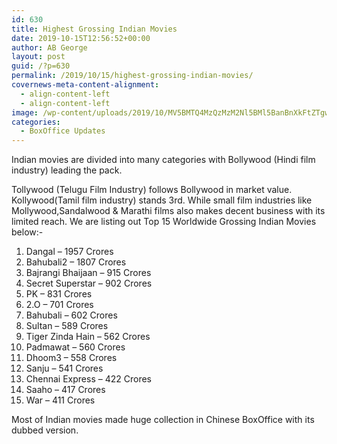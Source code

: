 ```yaml
---
id: 630
title: Highest Grossing Indian Movies
date: 2019-10-15T12:56:52+00:00
author: AB George
layout: post
guid: /?p=630
permalink: /2019/10/15/highest-grossing-indian-movies/
covernews-meta-content-alignment:
  - align-content-left
  - align-content-left
image: /wp-content/uploads/2019/10/MV5BMTQ4MzQzMzM2Nl5BMl5BanBnXkFtZTgwMTQ1NzU3MDI@._V1_-1-1200x1681.jpg
categories:
  - BoxOffice Updates
---
```

Indian movies are divided into many categories with Bollywood (Hindi film industry) leading the pack.

Tollywood (Telugu Film Industry) follows Bollywood in market value. Kollywood(Tamil film industry) stands 3rd. While small film industries like Mollywood,Sandalwood & Marathi films also makes decent business with its limited reach. We are listing out Top 15 Worldwide Grossing Indian Movies below:-

  1. Dangal &#8211; 1957 Crores
  2. Bahubali2 &#8211; 1807 Crores
  3. Bajrangi Bhaijaan &#8211; 915 Crores
  4. Secret Superstar &#8211; 902 Crores
  5. PK &#8211; 831 Crores
  6. 2.O &#8211; 701 Crores
  7. Bahubali &#8211; 602 Crores
  8. Sultan &#8211; 589 Crores
  9. Tiger Zinda Hain &#8211; 562 Crores
 10. Padmawat &#8211; 560 Crores
 11. Dhoom3 &#8211; 558 Crores
 12. Sanju &#8211; 541 Crores
 13. Chennai Express &#8211; 422 Crores
 14. Saaho &#8211; 417 Crores
 15. War &#8211; 411 Crores

Most of Indian movies made huge collection in Chinese BoxOffice with its dubbed version.